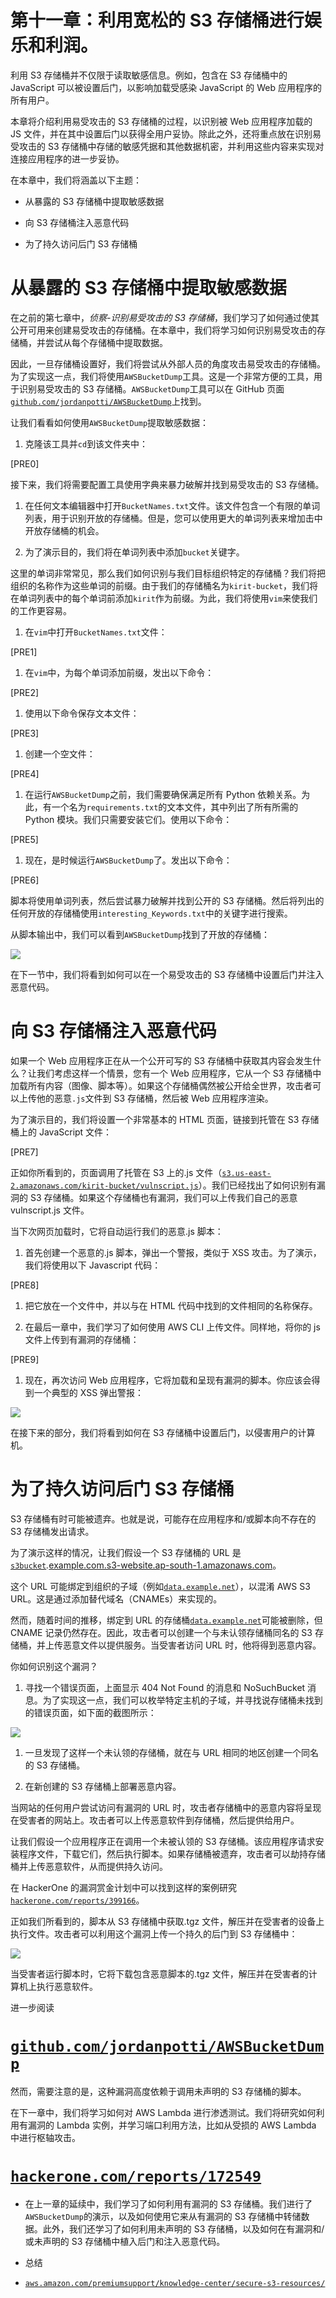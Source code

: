 # 第十一章：利用宽松的 S3 存储桶进行娱乐和利润。

利用 S3 存储桶并不仅限于读取敏感信息。例如，包含在 S3 存储桶中的 JavaScript 可以被设置后门，以影响加载受感染 JavaScript 的 Web 应用程序的所有用户。

本章将介绍利用易受攻击的 S3 存储桶的过程，以识别被 Web 应用程序加载的 JS 文件，并在其中设置后门以获得全用户妥协。除此之外，还将重点放在识别易受攻击的 S3 存储桶中存储的敏感凭据和其他数据机密，并利用这些内容来实现对连接应用程序的进一步妥协。

在本章中，我们将涵盖以下主题：

+   从暴露的 S3 存储桶中提取敏感数据

+   向 S3 存储桶注入恶意代码

+   为了持久访问后门 S3 存储桶

# 从暴露的 S3 存储桶中提取敏感数据

在之前的第七章中，*侦察-识别易受攻击的 S3 存储桶*，我们学习了如何通过使其公开可用来创建易受攻击的存储桶。在本章中，我们将学习如何识别易受攻击的存储桶，并尝试从每个存储桶中提取数据。

因此，一旦存储桶设置好，我们将尝试从外部人员的角度攻击易受攻击的存储桶。为了实现这一点，我们将使用`AWSBucketDump`工具。这是一个非常方便的工具，用于识别易受攻击的 S3 存储桶。`AWSBucketDump`工具可以在 GitHub 页面[`github.com/jordanpotti/AWSBucketDump`](https://github.com/jordanpotti/AWSBucketDump)上找到。

让我们看看如何使用`AWSBucketDump`提取敏感数据：

1.  克隆该工具并`cd`到该文件夹中：

[PRE0]

接下来，我们将需要配置工具使用字典来暴力破解并找到易受攻击的 S3 存储桶。

1.  在任何文本编辑器中打开`BucketNames.txt`文件。该文件包含一个有限的单词列表，用于识别开放的存储桶。但是，您可以使用更大的单词列表来增加击中开放存储桶的机会。

1.  为了演示目的，我们将在单词列表中添加`bucket`关键字。

这里的单词非常常见，那么我们如何识别与我们目标组织特定的存储桶？我们将把组织的名称作为这些单词的前缀。由于我们的存储桶名为`kirit-bucket`，我们将在单词列表中的每个单词前添加`kirit`作为前缀。为此，我们将使用`vim`来使我们的工作更容易。

1.  在`vim`中打开`BucketNames.txt`文件：

[PRE1]

1.  在`vim`中，为每个单词添加前缀，发出以下命令：

[PRE2]

1.  使用以下命令保存文本文件：

[PRE3]

1.  创建一个空文件：

[PRE4]

1.  在运行`AWSBucketDump`之前，我们需要确保满足所有 Python 依赖关系。为此，有一个名为`requirements.txt`的文本文件，其中列出了所有所需的 Python 模块。我们只需要安装它们。使用以下命令：

[PRE5]

1.  现在，是时候运行`AWSBucketDump`了。发出以下命令：

[PRE6]

脚本将使用单词列表，然后尝试暴力破解并找到公开的 S3 存储桶。然后将列出的任何开放的存储桶使用`interesting_Keywords.txt`中的关键字进行搜索。

从脚本输出中，我们可以看到`AWSBucketDump`找到了开放的存储桶：

![](img/e0fb3e95-1399-4a2d-8337-7e121f6c5a0a.png)

在下一节中，我们将看到如何可以在一个易受攻击的 S3 存储桶中设置后门并注入恶意代码。

# 向 S3 存储桶注入恶意代码

如果一个 Web 应用程序正在从一个公开可写的 S3 存储桶中获取其内容会发生什么？让我们考虑这样一个情景，您有一个 Web 应用程序，它从一个 S3 存储桶中加载所有内容（图像、脚本等）。如果这个存储桶偶然被公开给全世界，攻击者可以上传他的恶意`.js`文件到 S3 存储桶，然后被 Web 应用程序渲染。

为了演示目的，我们将设置一个非常基本的 HTML 页面，链接到托管在 S3 存储桶上的 JavaScript 文件：

[PRE7]

正如你所看到的，页面调用了托管在 S3 上的.js 文件（[`s3.us-east-2.amazonaws.com/kirit-bucket/vulnscript.js`](https://s3.us-east-2.amazonaws.com/kirit-bucket/vulnscript.js)）。我们已经找出了如何识别有漏洞的 S3 存储桶。如果这个存储桶也有漏洞，我们可以上传我们自己的恶意 vulnscript.js 文件。

当下次网页加载时，它将自动运行我们的恶意.js 脚本：

1.  首先创建一个恶意的.js 脚本，弹出一个警报，类似于 XSS 攻击。为了演示，我们将使用以下 Javascript 代码：

[PRE8]

1.  把它放在一个文件中，并以与在 HTML 代码中找到的文件相同的名称保存。

1.  在最后一章中，我们学习了如何使用 AWS CLI 上传文件。同样地，将你的 js 文件上传到有漏洞的存储桶：

[PRE9]

1.  现在，再次访问 Web 应用程序，它将加载和呈现有漏洞的脚本。你应该会得到一个典型的 XSS 弹出警报：

![](img/b166bf40-e631-4067-bd09-2cef18bc093c.png)

在接下来的部分，我们将看到如何在 S3 存储桶中设置后门，以侵害用户的计算机。

# 为了持久访问后门 S3 存储桶

S3 存储桶有时可能被遗弃。也就是说，可能存在应用程序和/或脚本向不存在的 S3 存储桶发出请求。

为了演示这样的情况，让我们假设一个 S3 存储桶的 URL 是[`s3bucket`](http://storage.example.com.s3-website.ap-south-1.amazonaws.com/)*.*[example.com.s3-website.ap-south-1.amazonaws.com](http://example.com.s3-website.ap-south-1.amazonaws.com/)。

这个 URL 可能绑定到组织的子域（例如[`data.example.net`](https://storage.example.net/)），以混淆 AWS S3 URL。这是通过添加替代域名（CNAMEs）来实现的。

然而，随着时间的推移，绑定到 URL 的存储桶[`data.example.net`](https://data.example.net)可能被删除，但 CNAME 记录仍然存在。因此，攻击者可以创建一个与未认领存储桶同名的 S3 存储桶，并上传恶意文件以提供服务。当受害者访问 URL 时，他将得到恶意内容。

你如何识别这个漏洞？

1.  寻找一个错误页面，上面显示 404 Not Found 的消息和 NoSuchBucket 消息。为了实现这一点，我们可以枚举特定主机的子域，并寻找说存储桶未找到的错误页面，如下面的截图所示：

![](img/1151afbf-0b19-41a7-be7a-af4edc4699ea.png)

1.  一旦发现了这样一个未认领的存储桶，就在与 URL 相同的地区创建一个同名的 S3 存储桶。

1.  在新创建的 S3 存储桶上部署恶意内容。

当网站的任何用户尝试访问有漏洞的 URL 时，攻击者存储桶中的恶意内容将呈现在受害者的网站上。攻击者可以上传恶意软件到存储桶，然后提供给用户。

让我们假设一个应用程序正在调用一个未被认领的 S3 存储桶。该应用程序请求安装程序文件，下载它们，然后执行脚本。如果存储桶被遗弃，攻击者可以劫持存储桶并上传恶意软件，从而提供持久访问。

在 HackerOne 的漏洞赏金计划中可以找到这样的案例研究[`hackerone.com/reports/399166`](https://hackerone.com/reports/399166)。

正如我们所看到的，脚本从 S3 存储桶中获取.tgz 文件，解压并在受害者的设备上执行文件。攻击者可以利用这个漏洞上传一个持久的后门到 S3 存储桶中：

![](img/12295081-951b-4f5d-acd9-db61b1ebdc57.png)

当受害者运行脚本时，它将下载包含恶意脚本的.tgz 文件，解压并在受害者的计算机上执行恶意软件。

进一步阅读

# [`github.com/jordanpotti/AWSBucketDump`](https://github.com/jordanpotti/AWSBucketDump)

然而，需要注意的是，这种漏洞高度依赖于调用未声明的 S3 存储桶的脚本。

在下一章中，我们将学习如何对 AWS Lambda 进行渗透测试。我们将研究如何利用有漏洞的 Lambda 实例，并学习端口利用方法，比如从受损的 AWS Lambda 中进行枢轴攻击。

# [`hackerone.com/reports/172549`](https://hackerone.com/reports/172549)

+   在上一章的延续中，我们学习了如何利用有漏洞的 S3 存储桶。我们进行了`AWSBucketDump`的演示，以及如何使用它来从有漏洞的 S3 存储桶中转储数据。此外，我们还学习了如何利用未声明的 S3 存储桶，以及如何在有漏洞和/或未声明的 S3 存储桶中植入后门和注入恶意代码。

+   总结

+   [`aws.amazon.com/premiumsupport/knowledge-center/secure-s3-resources/`](https://aws.amazon.com/premiumsupport/knowledge-center/secure-s3-resources/)
